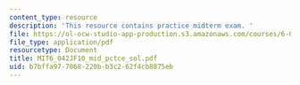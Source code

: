 ```yaml
---
content_type: resource
description: 'This resource contains practice midterm exam. '
file: https://ol-ocw-studio-app-production.s3.amazonaws.com/courses/6-042j-mathematics-for-computer-science-fall-2010/b7bffa977868220bb3c262f4cb8875eb_MIT6_042JF10_mid_pctce_sol.pdf
file_type: application/pdf
resourcetype: Document
title: MIT6_042JF10_mid_pctce_sol.pdf
uid: b7bffa97-7868-220b-b3c2-62f4cb8875eb
---
```

